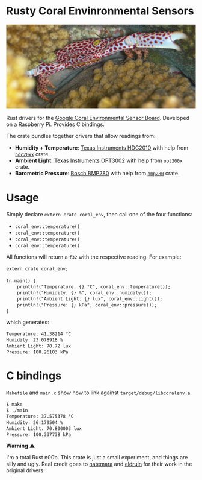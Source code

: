 # Rusty Coral Envinronmental Sensors

[<img src="trapezia.jpg">](https://en.wikipedia.org/wiki/Trapezia)

Rust drivers for the [Google Coral Environmental Sensor Board](https://coral.ai/docs/enviro-board/datasheet). Developed on a Raspberry Pi. Provides C bindings.

The crate bundles together drivers that allow readings from:
- **Humidity + Temperature**: [Texas Instruments HDC2010](https://www.ti.com/lit/ds/symlink/hdc2010.pdf) with help from [`hdc20xx`](https://crates.io/crates/hdc20xx) crate.
- **Ambient Light**: [Texas Instruments OPT3002](https://www.ti.com/lit/ds/symlink/opt3002.pdf) with help from [`opt300x`](https://crates.io/crates/opt300x) crate.
- **Barometric Pressure**: [Bosch BMP280](https://www.bosch-sensortec.com/media/boschsensortec/downloads/datasheets/bst-bmp280-ds001.pdf) with help from [`bmp280`](https://crates.io/crates/bmp280) crate.

# Usage

Simply declare `extern crate coral_env`, then call one of the four functions:
- `coral_env::temperature()`
- `coral_env::temperature()`
- `coral_env::temperature()`
- `coral_env::temperature()`

All functions will return a `f32` with the respective reading.
For example:
```
extern crate coral_env;

fn main() {
    println!("Temperature: {} °C", coral_env::temperature());
    println!("Humidity: {} %", coral_env::humidity());
    println!("Ambient Light: {} lux", coral_env::light());
    println!("Pressure: {} kPa", coral_env::pressure());
}
```

which generates:
```
Temperature: 41.38214 °C
Humidity: 23.078918 %
Ambient Light: 70.72 lux
Pressure: 100.26103 kPa
```

# C bindings
`Makefile` and `main.c` show how to link against `target/debug/libcoralenv.a`.

```
$ make
$ ./main 
Temperature: 37.575378 °C
Humidity: 26.179504 %
Ambient Light: 70.800003 lux
Pressure: 100.337738 kPa
```

**Warning** ⚠️

I'm a total Rust n00b. This crate is just a small experiment, and things are silly and ugly.
Real credit goes to [natemara](https://github.com/natemara) and [eldruin](https://github.com/eldruin) for their work in the original drivers.
